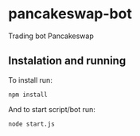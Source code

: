 # pancakeswap-bot
Trading bot Pancakeswap

## Instalation and running

To install run:

`npm install`

And to start script/bot run:

`node start.js`